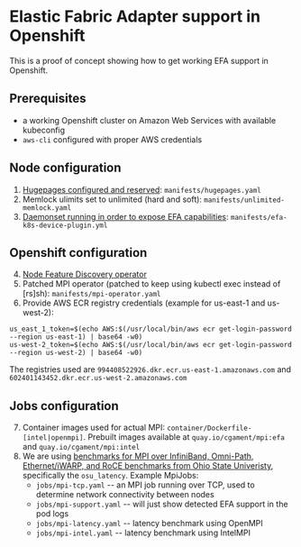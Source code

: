 Elastic Fabric Adapter support in Openshift
====

This is a proof of concept showing how to get working EFA support in Openshift.

Prerequisites
---

* a working Openshift cluster on Amazon Web Services with available kubeconfig
* `aws-cli` configured with proper AWS credentials

Node configuration
---

1. [Hugepages configured and reserved](https://docs.openshift.com/container-platform/4.8/scalability_and_performance/what-huge-pages-do-and-how-they-are-consumed-by-apps.html): `manifests/hugepages.yaml`
2. Memlock ulimits set to unlimited (hard and soft): `manifests/unlimited-memlock.yaml`
3. [Daemonset running in order to expose EFA capabilities](https://github.com/aws-samples/aws-efa-eks): `manifests/efa-k8s-device-plugin.yml`

Openshift configuration
---

4. [Node Feature Discovery operator](https://docs.openshift.com/container-platform/4.8/scalability_and_performance/psap-node-feature-discovery-operator.html)
5. Patched MPI operator (patched to keep using kubectl exec instead of [rs]sh): `manifests/mpi-operator.yaml`
6. Provide AWS ECR registry credentials (example for us-east-1 and us-west-2):
```
us_east_1_token=$(echo AWS:$(/usr/local/bin/aws ecr get-login-password --region us-east-1) | base64 -w0)
us-west-2_token=$(echo AWS:$(/usr/local/bin/aws ecr get-login-password --region us-west-2) | base64 -w0)
```
The registries used are `994408522926.dkr.ecr.us-east-1.amazonaws.com` and `602401143452.dkr.ecr.us-west-2.amazonaws.com`

Jobs configuration
---

7. Container images used for actual MPI: `container/Dockerfile-[intel|openmpi]`. Prebuilt images available at `quay.io/cgament/mpi:efa` and `quay.io/cgament/mpi:intel`
8. We are using [benchmarks for MPI over InfiniBand, Omni-Path, Ethernet/iWARP, and RoCE benchmarks from Ohio State Univeristy](https://mvapich.cse.ohio-state.edu/benchmarks/), specifically the `osu_latency`.
Example MpiJobs:
    * `jobs/mpi-tcp.yaml` -- an MPI job running over TCP, used to determine network connectivity between nodes
    * `jobs/mpi-support.yaml` -- will just show detected EFA support in the pod logs
    * `jobs/mpi-latency.yaml` -- latency benchmark using OpenMPI
    * `jobs/mpi-intel.yaml` -- latency benchmark using IntelMPI